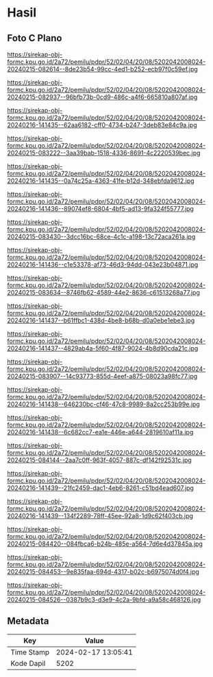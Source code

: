 # Hasil

## Foto C Plano

https://sirekap-obj-formc.kpu.go.id/2a72/pemilu/pdpr/52/02/04/20/08/5202042008024-20240215-082614--8de23b54-99cc-4ed1-b252-ecb97f0c59ef.jpg

https://sirekap-obj-formc.kpu.go.id/2a72/pemilu/pdpr/52/02/04/20/08/5202042008024-20240215-082937--96bfb73b-0cd9-486c-a4f6-665810a807af.jpg

https://sirekap-obj-formc.kpu.go.id/2a72/pemilu/pdpr/52/02/04/20/08/5202042008024-20240216-141435--62aa6182-cff0-4734-b247-3deb83e84c9a.jpg

https://sirekap-obj-formc.kpu.go.id/2a72/pemilu/pdpr/52/02/04/20/08/5202042008024-20240215-083222--3aa39bab-1518-4336-8691-4c2220539bec.jpg

https://sirekap-obj-formc.kpu.go.id/2a72/pemilu/pdpr/52/02/04/20/08/5202042008024-20240216-141435--0a74c25a-4363-41fe-b12d-348ebfda9612.jpg

https://sirekap-obj-formc.kpu.go.id/2a72/pemilu/pdpr/52/02/04/20/08/5202042008024-20240216-141436--89074ef8-6804-4bf5-ad13-9fa324f55777.jpg

https://sirekap-obj-formc.kpu.go.id/2a72/pemilu/pdpr/52/02/04/20/08/5202042008024-20240215-083430--3dcc16bc-68ce-4c1c-a198-13c72aca261a.jpg

https://sirekap-obj-formc.kpu.go.id/2a72/pemilu/pdpr/52/02/04/20/08/5202042008024-20240216-141436--c1e53378-af73-46d3-94dd-043e23b04871.jpg

https://sirekap-obj-formc.kpu.go.id/2a72/pemilu/pdpr/52/02/04/20/08/5202042008024-20240215-083634--8746fb62-4589-44e2-8636-c61513268a77.jpg

https://sirekap-obj-formc.kpu.go.id/2a72/pemilu/pdpr/52/02/04/20/08/5202042008024-20240216-141437--b61ffbc1-438d-4be8-b68b-d0a0ebe1ebe3.jpg

https://sirekap-obj-formc.kpu.go.id/2a72/pemilu/pdpr/52/02/04/20/08/5202042008024-20240216-141437--4829ab4a-5f60-4f87-9024-4b8d90cda21c.jpg

https://sirekap-obj-formc.kpu.go.id/2a72/pemilu/pdpr/52/02/04/20/08/5202042008024-20240215-083907--14c93773-855d-4eef-a875-08023a98fc77.jpg

https://sirekap-obj-formc.kpu.go.id/2a72/pemilu/pdpr/52/02/04/20/08/5202042008024-20240216-141438--646230bc-cf46-47c8-9989-8a2cc253b99e.jpg

https://sirekap-obj-formc.kpu.go.id/2a72/pemilu/pdpr/52/02/04/20/08/5202042008024-20240216-141438--6c682cc7-ea1e-446e-a644-2819610af11a.jpg

https://sirekap-obj-formc.kpu.go.id/2a72/pemilu/pdpr/52/02/04/20/08/5202042008024-20240215-084144--2aa7c0ff-963f-4057-887c-df142f92531c.jpg

https://sirekap-obj-formc.kpu.go.id/2a72/pemilu/pdpr/52/02/04/20/08/5202042008024-20240216-141439--21fc2459-dac1-4eb6-8261-c51bd4ead607.jpg

https://sirekap-obj-formc.kpu.go.id/2a72/pemilu/pdpr/52/02/04/20/08/5202042008024-20240216-141439--134f2289-78ff-45ee-92a8-1d9c62f403cb.jpg

https://sirekap-obj-formc.kpu.go.id/2a72/pemilu/pdpr/52/02/04/20/08/5202042008024-20240215-084420--084fbca6-b24b-485e-a564-7d6e4d37845a.jpg

https://sirekap-obj-formc.kpu.go.id/2a72/pemilu/pdpr/52/02/04/20/08/5202042008024-20240215-084453--9e835faa-694d-4317-b02c-b6975074d0f4.jpg

https://sirekap-obj-formc.kpu.go.id/2a72/pemilu/pdpr/52/02/04/20/08/5202042008024-20240215-084526--0387b9c3-d3e9-4c2a-9bfd-a9a58c468126.jpg


## Metadata

| Key        | Value               |
| ---------- | ------------------- |
| Time Stamp | 2024-02-17 13:05:41 |
| Kode Dapil | 5202                |



